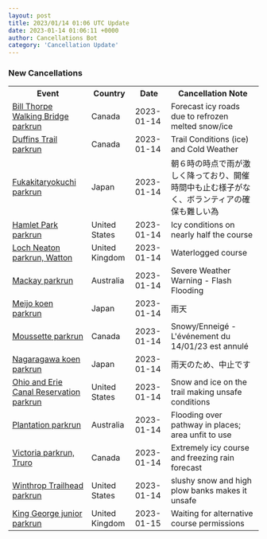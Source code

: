 ```yaml
---
layout: post
title: 2023/01/14 01:06 UTC Update
date: 2023-01-14 01:06:11 +0000
author: Cancellations Bot
category: 'Cancellation Update'
---
```


<h3>New Cancellations</h3>
<div class='hscrollable'>
<table style='width: 100%'>
    <tr>
        <th>Event</th>
        <th>Country</th>
        <th>Date</th>
        <th>Cancellation Note</th>
    </tr>
    <tr>
        <td><a href="https://www.parkrun.ca/billthorpewalkingbridge">Bill Thorpe Walking Bridge parkrun</a></td>
        <td>Canada</td>
        <td>2023-01-14</td>
        <td>Forecast icy roads due to refrozen melted snow/ice</td>
    </tr>
    <tr>
        <td><a href="https://www.parkrun.ca/duffinstrail">Duffins Trail parkrun</a></td>
        <td>Canada</td>
        <td>2023-01-14</td>
        <td>Trail Conditions (ice) and Cold Weather</td>
    </tr>
    <tr>
        <td><a href="https://www.parkrun.jp/fukakitaryokuchi">Fukakitaryokuchi parkrun</a></td>
        <td>Japan</td>
        <td>2023-01-14</td>
        <td>朝６時の時点で雨が激しく降っており、開催時間中も止む様子がなく、ボランティアの確保も難しい為</td>
    </tr>
    <tr>
        <td><a href="https://www.parkrun.us/hamletpark">Hamlet Park parkrun</a></td>
        <td>United States</td>
        <td>2023-01-14</td>
        <td>Icy conditions on nearly half the course</td>
    </tr>
    <tr>
        <td><a href="https://www.parkrun.org.uk/lochneaton">Loch Neaton parkrun, Watton</a></td>
        <td>United Kingdom</td>
        <td>2023-01-14</td>
        <td>Waterlogged course</td>
    </tr>
    <tr>
        <td><a href="https://www.parkrun.com.au/mackay">Mackay parkrun</a></td>
        <td>Australia</td>
        <td>2023-01-14</td>
        <td>Severe Weather Warning - Flash Flooding</td>
    </tr>
    <tr>
        <td><a href="https://www.parkrun.jp/meijokoen">Meijo koen parkrun</a></td>
        <td>Japan</td>
        <td>2023-01-14</td>
        <td>雨天</td>
    </tr>
    <tr>
        <td><a href="https://www.parkrun.ca/moussette">Moussette parkrun</a></td>
        <td>Canada</td>
        <td>2023-01-14</td>
        <td>Snowy/Enneigé - L'événement du 14/01/23 est annulé</td>
    </tr>
    <tr>
        <td><a href="https://www.parkrun.jp/nagaragawakoen">Nagaragawa koen parkrun</a></td>
        <td>Japan</td>
        <td>2023-01-14</td>
        <td>雨天のため、中止です</td>
    </tr>
    <tr>
        <td><a href="https://www.parkrun.us/ohioanderiecanalreservation">Ohio and Erie Canal Reservation parkrun</a></td>
        <td>United States</td>
        <td>2023-01-14</td>
        <td>Snow and ice on the trail making unsafe conditions</td>
    </tr>
    <tr>
        <td><a href="https://www.parkrun.com.au/plantation">Plantation parkrun</a></td>
        <td>Australia</td>
        <td>2023-01-14</td>
        <td>Flooding over pathway in places; area unfit to use</td>
    </tr>
    <tr>
        <td><a href="https://www.parkrun.ca/victoriatruro">Victoria parkrun, Truro</a></td>
        <td>Canada</td>
        <td>2023-01-14</td>
        <td>Extremely icy course and freezing rain forecast</td>
    </tr>
    <tr>
        <td><a href="https://www.parkrun.us/winthroptrailhead">Winthrop Trailhead parkrun</a></td>
        <td>United States</td>
        <td>2023-01-14</td>
        <td>slushy snow and high plow banks makes it unsafe</td>
    </tr>
    <tr>
        <td><a href="https://www.parkrun.org.uk/kinggeorge-juniors">King George junior parkrun</a></td>
        <td>United Kingdom</td>
        <td>2023-01-15</td>
        <td>Waiting for alternative course permissions</td>
    </tr>
</table>
</div>
